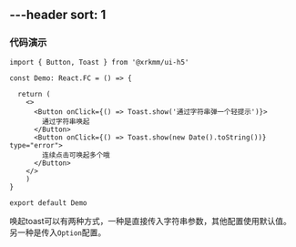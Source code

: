 ---header
sort: 1
---

### 代码演示

```tsx
import { Button, Toast } from '@xrkmm/ui-h5'

const Demo: React.FC = () => {

  return (
    <>
      <Button onClick={() => Toast.show('通过字符串弹一个轻提示')}>
        通过字符串唤起
      </Button>
      <Button onClick={() => Toast.show(new Date().toString())} type="error">
        连续点击可唤起多个哦
      </Button>
    </>
    )
}

export default Demo
```
唤起toast可以有两种方式，一种是直接传入字符串参数，其他配置使用默认值。另一种是传入`Option`配置。

